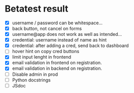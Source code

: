 # Betatest result
 - [x] username / password can be whitespace...
 - [x] back button, not cancel on forms
 - [x] username@app does not work as well as intended...
 - [x] credential: username instead of name as hint
 - [x] credential: after adding a cred, send back to dashboard
 - [ ] hover hint on copy cred buttons
 - [x] limit input lenght in frontend
 - [x] email validation in frontend on registration.
 - [x] email validation in backend on registration.
 - [ ] Disable admin in prod
 - [ ] Python docstrings
 - [ ] JSdoc